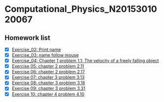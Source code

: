 # Computational_Physics_N2015301020067
## Homework list
- [x] [Exercise_02: Print name](https://github.com/HollandChen/Computational_Physics_N2015301020067/blob/master/print%20name)
- [x] [Exercise_03: name follow mouse](https://github.com/HollandChen/Computational_Physics_N2015301020067/tree/master/Exercise-03)
- [x] [Exercise_04: Chapter 1 problem 1.1: The velocity of a freely falling object](https://github.com/HollandChen/Computational_Physics_N2015301020067/tree/master/Exercise-04)
- [x] [Exercise 05: chapter 2 problem 2.11](https://github.com/HollandChen/Computational_Physics_N2015301020067/tree/master/Exercise%2005)
- [x] [Exercise 06: chapter 2 problem 2.17](https://github.com/HollandChen/Computational_Physics_N2015301020067/tree/master/Exercise%2006)
- [x] [Exercise 07: chapter 3 problem 3.13](https://github.com/HollandChen/Computational_Physics_N2015301020067/blob/master/Exercise%2007/%E6%8A%A5%E5%91%8A.md)
- [x] [Exercise 08: chapter 3 problem 3.18](https://www.zybuluo.com/Hollandchen/note/929354)
- [x] [Exercise 09: chapter 3 problem 3.31](https://github.com/HollandChen/Computational_Physics_N2015301020067/blob/master/Exercise%2009/%E5%8F%B0%E7%90%83%E8%BD%A8%E8%BF%B9.md)
- [x] [Exercise 10: chapter 4 problem 4.10](https://www.zybuluo.com/Hollandchen/note/946903)
